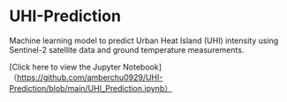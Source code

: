 # UHI-Prediction
Machine learning model to predict Urban Heat Island (UHI) intensity using Sentinel-2 satellite data and ground temperature measurements.

[Click here to view the Jupyter Notebook] （https://github.com/amberchu0929/UHI-Prediction/blob/main/UHI_Prediction.ipynb）
